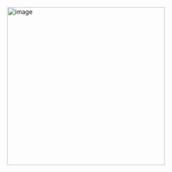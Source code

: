 <img width="363" alt="image" src="https://github.com/user-attachments/assets/86f75139-d0e4-484e-a693-b32e1e095c10">
